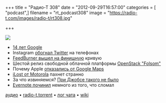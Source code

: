 +++
title = "Радио-Т 308"
date = "2012-09-29T16:57:00"
categories = [ "podcast",]
filename = "rt_podcast308"
image = "https://radio-t.com/images/radio-t/rt308.jpg"

+++

![](https://radio-t.com/images/radio-t/rt308.jpg)

* [14 лет Google](http://habrahabr.ru/post/152441/)
* Instagram [обогнал Twitter](http://www.dailymail.co.uk/sciencetech/article-2209545/Instagram-overtakes-Twitter-cell-phones-7-3million-users-day.html) на телефонах
* [FeedBurner вышел на финишную](http://techcrunch.com/2012/09/28/the-feedburner-deathwatch-continues-google-kills-adsense-for-feeds/) кривую
* Шестой релиз свободной облачной платформы [OpenStack "Folsom"](http://www.opennet.ru/opennews/art.shtml?num=34964)
* Почему Apple [отказались от Google Maps](http://gizmodo.com/5946706/)
* [iLost от Motorola](http://appleinsider.com/articles/12/09/27/googles-ilost-motorola-ad-faked-an-address-to-lose-ios-6-maps) пахнет странно
* За что извиняемся? [При Джобсе такого не было](http://qz.com/9440/why-steve-jobs-wouldnt-have-apologized-for-maps-and-tim-cook-shouldnt-have-either/)
* [Evernote починил](http://techcrunch.com/2012/09/28/evernote-skitch-201-update/) немного из того, что сломал

[аудио](https://cdn.radio-t.com/rt_podcast308.mp3) • [radio-t.torrent](https://cdn.radio-t.com/torrents/rt_podcast308.mp3.torrent) • [лог чата](http://chat.radio-t.com/logs/radio-t-308.html) • [wiki](http://wiki.radio-t.com/%D0%92%D1%8B%D0%BF%D1%83%D1%81%D0%BA_308)<audio src="https://cdn.radio-t.com/rt_podcast308.mp3" preload="none"></audio>